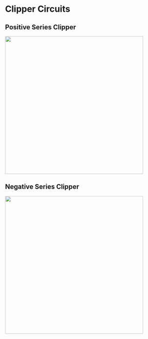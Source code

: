 # Clipper Circuits

## Positive Series Clipper
<img src="images/positive-clipper.gif" width="450" />

## Negative Series Clipper
<img src="images/negative-clipper.gif" width="450" />
